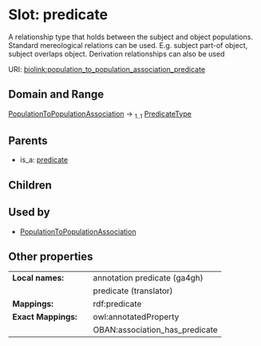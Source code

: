 
# Slot: predicate


A relationship type that holds between the subject and object populations. Standard mereological relations can be used. E.g. subject part-of object, subject overlaps object. Derivation relationships can also be used

URI: [biolink:population_to_population_association_predicate](https://w3id.org/biolink/population_to_population_association_predicate)


## Domain and Range

[PopulationToPopulationAssociation](PopulationToPopulationAssociation.md) &#8594;  <sub>1..1</sub> [PredicateType](types/PredicateType.md)

## Parents

 *  is_a: [predicate](predicate.md)

## Children


## Used by

 * [PopulationToPopulationAssociation](PopulationToPopulationAssociation.md)

## Other properties

|  |  |  |
| --- | --- | --- |
| **Local names:** | | annotation predicate (ga4gh) |
|  | | predicate (translator) |
| **Mappings:** | | rdf:predicate |
| **Exact Mappings:** | | owl:annotatedProperty |
|  | | OBAN:association_has_predicate |

